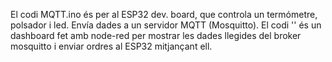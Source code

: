 El codi MQTT.ino és per al ESP32 dev. board, que controla un termómetre, polsador i led. Envía dades a un servidor MQTT (Mosquitto).
El codi '' és un dashboard fet amb node-red per mostrar les dades llegides del broker mosquitto i enviar ordres al ESP32 mitjançant ell.
